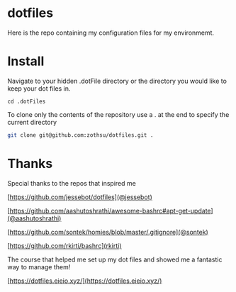 # dotfiles

Here is the repo containing my configuration files for my environmemt. 

# Install

Navigate to your hidden .dotFile directory or the directory you would like to keep your dot files in. 

`cd .dotFiles`

To clone only the contents of the repository use a . at the end to specify the current directory

```sh
git clone git@github.com:zothsu/dotfiles.git . 
```

# Thanks
Special thanks to the repos that inspired me

[https://github.com/jessebot/dotfiles](@jessebot)

[https://github.com/aashutoshrathi/awesome-bashrc#apt-get-update](@aashutoshrathi)

[https://github.com/sontek/homies/blob/master/.gitignore](@sontek)

[https://github.com/rkirti/bashrc](rkirti)


The course that helped me set up my dot files and showed me a fantastic way to manage them!

[https://dotfiles.eieio.xyz/](https://dotfiles.eieio.xyz/)
